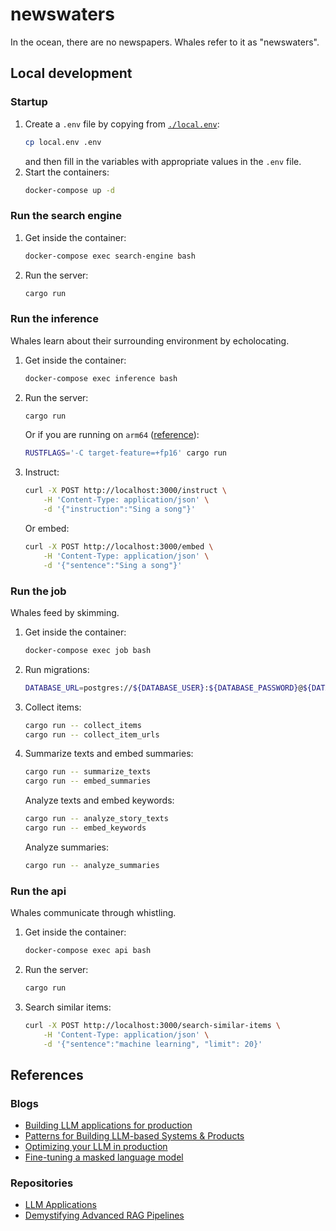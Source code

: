# newswaters
In the ocean, there are no newspapers. Whales refer to it as "newswaters".

## Local development
### Startup
1. Create a `.env` file by copying from [`./local.env`](./local.env):
    ```bash
    cp local.env .env
    ```
    and then fill in the variables with appropriate values in the `.env` file.
2. Start the containers:
    ```bash
    docker-compose up -d
    ```

### Run the search engine
1. Get inside the container:
    ```bash
    docker-compose exec search-engine bash
    ```
2. Run the server:
    ```bash
    cargo run
    ```

### Run the inference
Whales learn about their surrounding environment by echolocating.
1. Get inside the container:
    ```bash
    docker-compose exec inference bash
    ```
2. Run the server:
    ```bash
    cargo run
    ```
    Or if you are running on `arm64` ([reference](https://github.com/huggingface/candle/issues/494#issuecomment-1682919922)):
    ```bash
    RUSTFLAGS='-C target-feature=+fp16' cargo run
    ```
3. Instruct:
    ```bash
    curl -X POST http://localhost:3000/instruct \
        -H 'Content-Type: application/json' \
        -d '{"instruction":"Sing a song"}'
    ```
    Or embed:
    ```bash
    curl -X POST http://localhost:3000/embed \
        -H 'Content-Type: application/json' \
        -d '{"sentence":"Sing a song"}'
    ```

### Run the job
Whales feed by skimming.
1. Get inside the container:
    ```bash
    docker-compose exec job bash
    ```
2. Run migrations:
    ```bash
    DATABASE_URL=postgres://${DATABASE_USER}:${DATABASE_PASSWORD}@${DATABASE_HOST}:${DATABASE_PORT}/${DATABASE_DB} diesel migration run
    ```
3. Collect items:
    ```bash
    cargo run -- collect_items
    cargo run -- collect_item_urls
    ```
4. Summarize texts and embed summaries:
    ```bash
    cargo run -- summarize_texts
    cargo run -- embed_summaries
    ```
    Analyze texts and embed keywords:
    ```bash
    cargo run -- analyze_story_texts
    cargo run -- embed_keywords
    ```
    Analyze summaries:
    ```bash
    cargo run -- analyze_summaries
    ```

### Run the api
Whales communicate through whistling.
1. Get inside the container:
    ```bash
    docker-compose exec api bash
    ```
2. Run the server:
    ```bash
    cargo run
    ```
3. Search similar items:
    ```bash
    curl -X POST http://localhost:3000/search-similar-items \
        -H 'Content-Type: application/json' \
        -d '{"sentence":"machine learning", "limit": 20}'
    ```

## References
### Blogs
- [Building LLM applications for production](https://huyenchip.com/2023/04/11/llm-engineering.html)
- [Patterns for Building LLM-based Systems & Products](https://eugeneyan.com/writing/llm-patterns/)
- [Optimizing your LLM in production](https://huggingface.co/blog/optimize-llm)
- [Fine-tuning a masked language model](https://huggingface.co/learn/nlp-course/chapter7/3)

### Repositories
- [LLM Applications](https://github.com/ray-project/llm-applications)
- [Demystifying Advanced RAG Pipelines](https://github.com/pchunduri6/rag-demystified)
